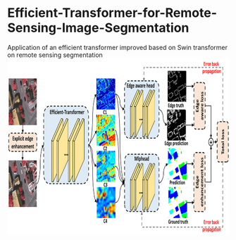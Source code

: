 # Efficient-Transformer-for-Remote-Sensing-Image-Segmentation
Application of an efficient transformer improved based on Swin transformer on remote sensing segmentation
<img src="Efficient-Transformer.png" width="800" height="400" alt="Efficient-Transformer Framework"/><br/>
